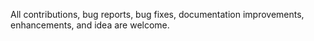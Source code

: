 All contributions, bug reports, bug fixes, documentation improvements, enhancements, and idea are welcome.
